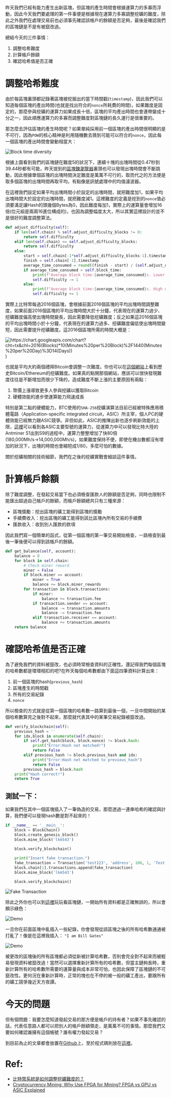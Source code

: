 昨天我們已經有能力產生出新區塊，但區塊的產生時間會根據運算力的多寡而浮動，因此今天我們要處理的第一件事便是根據現在運算力多寡調整挖礦的難度，除此之外我們在處理交易前也必須事先確認該帳戶的餘額是否足夠，最後是確認我們的區塊鏈是不是有被竄改過。

總結今天的三件事情：

1. 調整哈希難度
2. 計算帳戶餘額
3. 確認哈希值是否正確

# 調整哈希難度
由於每區塊裏頭都記錄著區塊被挖掘出的當下時間戳(`timestamp`)，因此我們可以知道每個區塊的產出時間(也就是找出符合的`nonce`所耗費的時間)，如果難度是固定的，那麼參與挖礦的運算力如果成長十倍，區塊的平均產出時間也會連帶變成十分之一，因此順應運算力的多寡而調整難度對區塊鏈的長久運行是很重要的。

那怎麼去評估區塊的產生時間呢？如果單純採用前一個區塊的產出時間很明顯的是不可行，因為`POW`的核心精神是利用隨機數去猜到可能可以符合的`nonce`，因此每一個區塊的產出時間會變動相當大：

![Block time diversity](https://www.lkm543.site/it_iron_man/day4_1.jpg)

根據上圖看到我們的區塊鏈在難度5的狀況下，連續十塊的出塊時間從0.47秒到39.44秒都有可能，昨天提到的[區塊鍊瀏覽器](https://www.blockchain.com/explorer)裏頭也可以發現出塊時間會不斷跳動，因此根據單個區塊的出塊時間決定難度是萬萬不可行的，取而代之的方法便是取多個區塊的出塊時間再取平均，有點像是訊號處理中的均值濾波器。

在這裡我們設定如果平均出塊時間小於設定的出塊時間，就把難度加1，如果平均出塊時間大於設定的出塊時間，就把難度減1。這裡難度的定義是挖到的`nonce`值必須要滿足讓Hash的頭幾個Bytes為0，因此難度每加1，實際上的運算量會增加16倍(位元組是兩兩16進位構成的)，也因為調整幅度太大，所以其實這裡設計的並不是很好的難度調整算法。


```python
def adjust_difficulty(self):
    if len(self.chain) % self.adjust_difficulty_blocks != 0:
        return self.difficulty
    elif len(self.chain) <= self.adjust_difficulty_blocks:
        return self.difficulty
    else:
        start = self.chain[-1*self.adjust_difficulty_blocks-1].timestamp
        finish = self.chain[-1].timestamp
        average_time_consumed = round((finish - start) / (self.adjust_difficulty_blocks), 2)
        if average_time_consumed > self.block_time:
            print(f"Average block time:{average_time_consumed}s. Lower the difficulty")
            self.difficulty -= 1
        else:
            print(f"Average block time:{average_time_consumed}s. High up the difficulty")
            self.difficulty += 1
```

實際上比特幣每過2016個區塊，會根據前面2016個區塊的平均出塊時間調整難度，如果前面2016個區塊的平均出塊時間大於十分鐘，代表現在的運算力過少、挖礦難度偏高使出塊時間變長，因此需要降低挖礦難度；反之如果這2016個區塊的平均出塊時間小於十分鐘，代表現在的運算力過多、挖礦難度偏低使出塊時間變短，因此需要提升挖礦難度。這2016個區塊所需的時間大概是：

![https://chart.googleapis.com/chart?cht=tx&chl=2016(Blocks)*10(Minutes%20per%20Block)%2F1440(Minutes%20per%20Day)%3D14(Days))](https://chart.googleapis.com/chart?cht=tx&chl=2016(Blocks)*10(Minutes%20per%20Block)%2F1440(Minutes%20per%20Day)%3D14(Days)))

也就是平均大約兩個禮拜Bitcoin會調整一次難度。你也可以在[這個網站](https://bitinfocharts.com/comparison/bitcoin-difficulty.html)上看到歷史Bitcoin/Ethereum的挖礦難度。如果真的點開那個網站，應該可以很快發現難度往往是不斷增加而很少下降的，造成難度不斷上漲的主要原因有兩點：

1. 幣價上漲導致更多人參與挖礦以獲取Bitcoin
2. 硬體效能的進步使運算能力飛速成長 

特別是第二點的硬體能力，BTC使用的`SHA-256`挖礦演算法目前已經被特殊應用積體電路（Application-specific integrated circuit，ASIC）所主宰，個人PC的硬體效能已經無力跟ASIC競爭。非但如此，ASIC的推陳出新也逐步刷新效能的上限，[這裡](https://en.bitcoin.it/wiki/Mining_hardware_comparison)可以看到各ASIC主要型號的運算力，從運算力中可以發現比特大陸的Antminer S1出到S9的過程中，運算力整整增加了快80倍(180,000Mh/s→14,000,000Mh/s)，如果難度保持不便，即使在機台數都沒有增加的狀況下，出塊的時間也會縮短成1/80，多麼可怕的數據。

關於挖礦相關的技術細節，我們在之後的挖礦實戰會細談這件事情。

# 計算帳戶餘額

除了難度調整，在發起交易當下也必須檢查匯款人的餘額是否足夠，同時也限制不能匯出超過自己帳戶的餘額，而帳戶餘額總共只有三種來源：

- 區塊獎勵：挖出區塊的礦工能得到區塊的獎勵
- 手續費收入：挖出區塊的礦工能得到該比區塊內所有交易的手續費
- 匯款收入：收到別人匯款的款項

因此我們寫一個簡單的函式，從第一個區塊的第一筆交易開始檢查，一路檢查到最後一筆後便可以得到該帳戶的餘額。

```python
def get_balance(self, account):
    balance = 0
    for block in self.chain:
        # Check miner reward
        miner = False
        if block.miner == account:
            miner = True
            balance += block.miner_rewards
        for transaction in block.transactions:
            if miner:
                balance += transaction.fee
            if transaction.sender == account:
                balance -= transaction.amounts
                balance -= transaction.fee
            elif transaction.receiver == account:
                balance += transaction.amounts
    return balance
```

# 確認哈希值是否正確
為了避免我們的資料被竄改，也必須時常檢查資料的正確性。還記得我們每個區塊的哈希數都是環環相扣的吧?在昨天每個哈希數都由下面這四筆資料計算出來：

1. 前一個區塊的hash(`previous_hash`)
2. 區塊產生的時間戳
3. 所有的交易紀錄
4. `nonce`

所以檢查的方式就是從第一個區塊的哈希數一路算到最後一個，一旦中間開始的某個哈希數算完之後對不起來，那麼就代表其中的某筆交易紀錄被竄改過。

```python
def verify_blockchain(self):
    previous_hash = ''
    for idx,block in enumerate(self.chain):
        if self.get_hash(block, block.nonce) != block.hash:
            print("Error:Hash not matched!")
            return False
        elif previous_hash != block.previous_hash and idx:
            print("Error:Hash not matched to previous_hash")
            return False
        previous_hash = block.hash
    print("Hash correct!")
    return True
```

## 測試一下：

如果我們在其中一個區塊插入了一筆偽造的交易，那麼透過一連串哈希的確認與計算，我們便可以發現hash數是對不起來的！

```python
if __name__ == '__main__':
    block = BlockChain()
    block.create_genesis_block()
    block.mine_block('lkm543')

    block.verify_blockchain()
    
    print("Insert fake transaction.")
    fake_transaction = Transaction('test123', 'address', 100, 1, 'Test')    
    block.chain[1].transactions.append(fake_transaction)
    block.mine_block('lkm543')

    block.verify_blockchain()
```

![Fake Transaction](https://www.lkm543.site/it_iron_man/day4_2.jpg)

除此之外你也可以到[這裡](https://anders.com/blockchain/blockchain)玩玩看區塊鏈，一開始所有資料都是正確無誤的，所以會顯示綠色：

![Demo](https://www.lkm543.site/it_iron_man/day4_3.jpg)

一旦你在前面區塊中亂插入一些紀錄，你會發現從該區塊之後的所有哈希數通通被打亂了！像是在這裡我插入：
`"I am Bill Gates"`

![Demo](https://www.lkm543.site/it_iron_man/day4_4.jpg)

被更改的區塊後的所有區塊都必須從新被計算哈希數，否則會完全對不起來而被輕易發現資料被竄改過！當然可以選擇重新計算所有的哈希數，但當主鏈夠長時，重新計算所有的哈希數所需要的運算量與成本非常可怕，也因此保障了區塊鏈的不可竄改性。更何況在重新計算時，正常的塊也在不停的被一般的礦工產出，要跟所有的礦工競爭幾近天方夜譚。

# 今天的問題
但有個問題：我要怎麼知道發起交易的那方便是帳戶的持有者？如果不事先確認的話，代表任意路人都可以把別人的帳戶餘額領走，是萬萬不可的事情。那麼我們又要如何確認誰擁有這個帳號？誰有權力發起交易？

到目前為止的文章都會放置在[Github](https://github.com/lkm543/it_iron_man_2019)上，至於程式碼則放在[這裡](https://github.com/lkm543/it_iron_man_2019/blob/master/code/day04.py)。

# Ref:
- [比特幣系統是如何調整挖礦難度的？](https://kknews.cc/zh-tw/tech/mpz4rjg.html)
- [Cryptocurrency Mining: Why Use FPGA for Mining? FPGA vs GPU vs ASIC Explained](https://medium.com/fpga-guide/cryptocurrency-mining-why-use-fpga-for-mining-fpga-vs-gpu-vs-asic-explained-5aaa400082b9)
